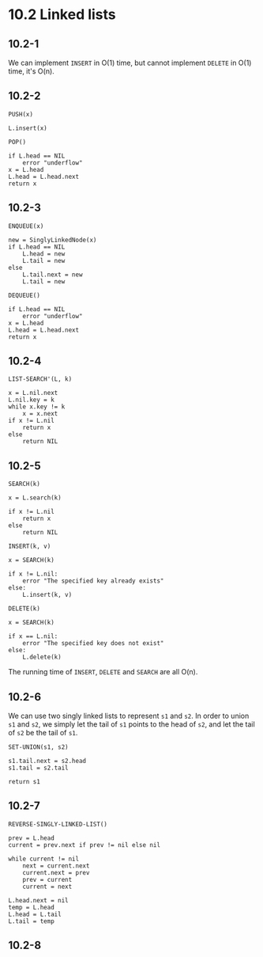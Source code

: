 # 10.2 Linked lists
## 10.2-1
We can implement `INSERT` in O(1) time, but cannot implement `DELETE` in O(1) time, it's O(n).

## 10.2-2
```
PUSH(x)

L.insert(x)
```

```
POP()

if L.head == NIL
    error "underflow"
x = L.head
L.head = L.head.next
return x
```

## 10.2-3
```
ENQUEUE(x)

new = SinglyLinkedNode(x)
if L.head == NIL
    L.head = new
    L.tail = new
else
    L.tail.next = new
    L.tail = new
```

```
DEQUEUE()

if L.head == NIL
    error "underflow"
x = L.head
L.head = L.head.next
return x
```

## 10.2-4
```
LIST-SEARCH'(L, k)

x = L.nil.next
L.nil.key = k
while x.key != k
    x = x.next
if x != L.nil
    return x
else
    return NIL
```

## 10.2-5
```
SEARCH(k)

x = L.search(k)

if x != L.nil
    return x
else
    return NIL
```

```
INSERT(k, v)

x = SEARCH(k)

if x != L.nil:
    error "The specified key already exists"
else:
    L.insert(k, v)
```

```
DELETE(k)

x = SEARCH(k)

if x == L.nil:
    error "The specified key does not exist"
else:
    L.delete(k)
```

The running time of `INSERT`, `DELETE` and `SEARCH` are all O(n).

## 10.2-6
We can use two singly linked lists to represent `s1` and `s2`. In order to union `s1` and `s2`, we simply let the tail of `s1` points to the head of `s2`, and let the tail of `s2` be the tail of `s1`.

```
SET-UNION(s1, s2)

s1.tail.next = s2.head
s1.tail = s2.tail

return s1
```

## 10.2-7
```
REVERSE-SINGLY-LINKED-LIST()

prev = L.head
current = prev.next if prev != nil else nil

while current != nil
    next = current.next
    current.next = prev
    prev = current
    current = next

L.head.next = nil
temp = L.head
L.head = L.tail
L.tail = temp
```

## 10.2-8
